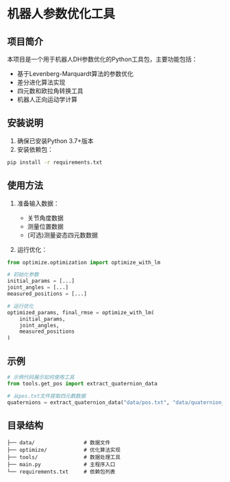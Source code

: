 # 机器人参数优化工具

## 项目简介

本项目是一个用于机器人DH参数优化的Python工具包，主要功能包括：
- 基于Levenberg-Marquardt算法的参数优化
- 差分进化算法实现
- 四元数和欧拉角转换工具
- 机器人正向运动学计算

## 安装说明

1. 确保已安装Python 3.7+版本
2. 安装依赖包：
```bash
pip install -r requirements.txt
```

## 使用方法

1. 准备输入数据：
   - 关节角度数据
   - 测量位置数据
   - (可选)测量姿态四元数数据

2. 运行优化：
```python
from optimize.optimization import optimize_with_lm

# 初始化参数
initial_params = [...]
joint_angles = [...]
measured_positions = [...]

# 运行优化
optimized_params, final_rmse = optimize_with_lm(
    initial_params,
    joint_angles,
    measured_positions
)
```

## 示例

```python
# 示例代码展示如何使用工具
from tools.get_pos import extract_quaternion_data

# 从pos.txt文件提取四元数数据
quaternions = extract_quaternion_data("data/pos.txt", "data/quaternion_data.txt")
```

## 目录结构

```
├── data/                # 数据文件
├── optimize/            # 优化算法实现
├── tools/               # 数据处理工具
├── main.py              # 主程序入口
└── requirements.txt     # 依赖包列表
```
